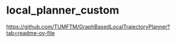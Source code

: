 # local_planner_custom
https://github.com/TUMFTM/GraphBasedLocalTrajectoryPlanner?tab=readme-ov-file
